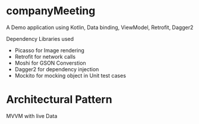 # companyMeeting
A Demo application using  Kotlin, Data binding, ViewModel, Retrofit, Dagger2


 Dependency Libraries used

- Picasso for Image rendering
- Retrofit for network calls
- Moshi for GSON Converstion
- Dagger2 for dependency injection
- Mockito for mocking object in Unit test cases

# Architectural Pattern
  MVVM with live Data
